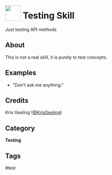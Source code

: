 # <img src='https://rawgithub.com/FortAwesome/Font-Awesome/master/advanced-options/raw-svg/solid/flask.svg' card_color='#EDA624' width='50' height='50' style='vertical-align:bottom'/> Testing Skill
Just testing API methods

## About
This is not a real skill, it is purely to test concepts.

## Examples
* "Don't ask me anything."

## Credits
Kris Gesling ([@KrisGesling](https://twitter.com/KrisGesling))

## Category
**Testing**

## Tags
#test
